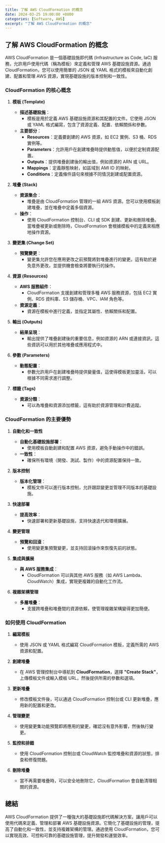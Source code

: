 ```yaml
---
title: 了解 AWS CloudFormation 的概念
date: 2024-03-25 19:00:00 +0800
categories: [Software, AWS]
excerpt: "了解 AWS CloudFormation 的概念"
---
```


## 了解 AWS CloudFormation 的概念

AWS CloudFormation 是一個基礎設施即代碼 (Infrastructure as Code, IaC) 服務，允許用戶使用代碼（稱為模板）來定義和管理 AWS 基礎設施資源。通過 CloudFormation，您可以使用簡單的 JSON 或 YAML 格式的模板來自動化創建、配置和管理 AWS 資源，實現基礎設施的版本控制和一致性。

### **CloudFormation 的核心概念**

1. **模板 (Template)**
   - **描述基礎設施**：
     - 模板是用於定義 AWS 基礎設施資源和其配置的文件。它使用 JSON 或 YAML 格式編寫，包含了資源定義、配置、依賴關係和參數。
   - **主要部分**：
     - **Resources**：定義要創建的 AWS 資源，如 EC2 實例、S3 桶、RDS 實例等。
     - **Parameters**：允許用戶在創建堆疊時提供動態值，以便於定制資源配置。
     - **Outputs**：提供堆疊創建後的輸出值，例如資源的 ARN 或 URL。
     - **Mappings**：定義靜態映射，如區域到 AMI ID 的映射。
     - **Conditions**：定義條件語句來根據不同情況創建或配置資源。

2. **堆疊 (Stack)**
   - **資源集合**：
     - 堆疊是由 CloudFormation 管理的一組 AWS 資源。您可以使用模板創建堆疊，並在堆疊中定義多個資源。
   - **操作**：
     - 使用 CloudFormation 控制台、CLI 或 SDK 創建、更新和刪除堆疊。當堆疊被更新或刪除時，CloudFormation 會根據模板中的定義來相應地操作資源。

3. **變更集 (Change Set)**
   - **預覽變更**：
     - 變更集允許您在應用更改之前預覽將對堆疊進行的變更。這有助於避免意外更改，並提供機會檢查將要執行的操作。

4. **資源 (Resources)**
   - **AWS 服務組件**：
     - CloudFormation 支援創建和管理多種 AWS 服務資源，包括 EC2 實例、RDS 資料庫、S3 儲存桶、VPC、IAM 角色等。
   - **資源定義**：
     - 資源在模板中進行定義，並指定其屬性、依賴關係和配置。

5. **輸出 (Outputs)**
   - **結果呈現**：
     - 輸出提供了堆疊創建後的重要信息，例如資源的 ARN 或連接資訊，這些資訊可以用於其他堆疊或應用程式中。

6. **參數 (Parameters)**
   - **動態配置**：
     - 參數允許用戶在創建堆疊時提供變量值，這使得模板更加靈活，可以根據不同需求進行調整。

7. **標籤 (Tags)**
   - **資源分類**：
     - 可以為堆疊和資源添加標籤，這有助於資源管理和計費追蹤。

### **CloudFormation 的主要優勢**

1. **自動化和一致性**
   - **自動化基礎設施部署**：
     - 使用模板自動創建和配置 AWS 資源，避免手動操作中的錯誤。
   - **一致性**：
     - 確保所有環境（開發、測試、製作）中的資源配置保持一致。

2. **版本控制**
   - **版本化管理**：
     - 模板文件可以進行版本控制，允許跟踪變更並管理不同版本的基礎設施。

3. **快速部署**
   - **提高效率**：
     - 快速部署和更新基礎設施，支持快速迭代和環境擴展。

4. **變更管理**
   - **預覽和回滾**：
     - 使用變更集預覽變更，並支持回滾操作來恢復先前的狀態。

5. **集成與擴展**
   - **與 AWS 服務集成**：
     - CloudFormation 可以與其他 AWS 服務（如 AWS Lambda、CloudWatch）集成，實現更複雜的自動化工作流。

6. **複雜架構管理**
   - **多層堆疊**：
     - 支援跨堆疊和堆疊間的資源依賴，使管理複雜架構變得更加簡便。

### **如何使用 CloudFormation**

1. **編寫模板**
   - 使用 JSON 或 YAML 格式編寫 CloudFormation 模板，定義所需的 AWS 資源和配置。

2. **創建堆疊**
   - 在 AWS 管理控制台中導航到 **CloudFormation**，選擇 **"Create Stack"**，上傳模板文件或輸入模板 URL，然後提供所需的參數和選項。

3. **更新堆疊**
   - 修改模板文件後，可以通過 CloudFormation 控制台或 CLI 更新堆疊，應用新的配置和更改。

4. **管理變更**
   - 使用變更集功能預覽即將應用的變更，確認沒有意外影響，然後執行變更。

5. **監控和排錯**
   - 使用 CloudFormation 控制台或 CloudWatch 監控堆疊和資源的狀態，排查和修復問題。

6. **刪除堆疊**
   - 當不再需要堆疊時，可以安全地刪除它，CloudFormation 會自動清理相關的資源。

## **總結**

AWS CloudFormation 提供了一種強大的基礎設施即代碼解決方案，讓用戶可以使用代碼來定義、管理和部署 AWS 基礎設施資源。它簡化了基礎設施的管理，提高了自動化和一致性，並支持複雜架構的管理。通過使用 CloudFormation，您可以實現高效、可控和可靠的基礎設施管理，提升開發和運營效率。
